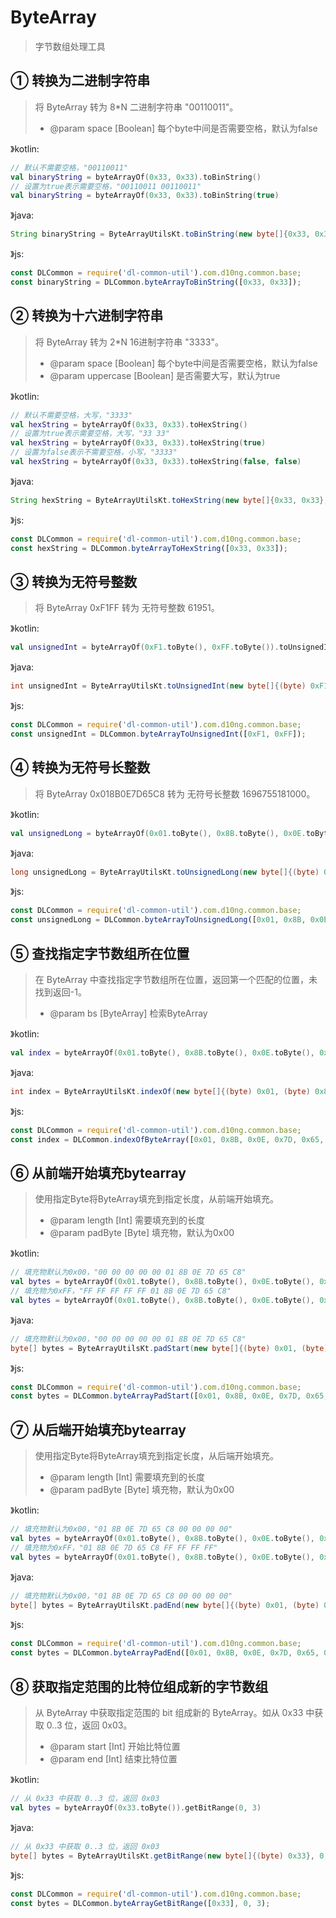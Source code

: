 # ByteArray
> 字节数组处理工具

## ① 转换为二进制字符串
> 将 ByteArray 转为 8*N 二进制字符串 "00110011"。
> - @param space [Boolean] 每个byte中间是否需要空格，默认为false

》kotlin:
```kotlin
// 默认不需要空格，"00110011"
val binaryString = byteArrayOf(0x33, 0x33).toBinString()
// 设置为true表示需要空格，"00110011 00110011"
val binaryString = byteArrayOf(0x33, 0x33).toBinString(true)
```
》java:
```java
String binaryString = ByteArrayUtilsKt.toBinString(new byte[]{0x33, 0x33}, false);
```
》js:
```js
const DLCommon = require('dl-common-util').com.d10ng.common.base;
const binaryString = DLCommon.byteArrayToBinString([0x33, 0x33]);
```

## ② 转换为十六进制字符串
> 将 ByteArray 转为 2*N 16进制字符串 "3333"。
> - @param space [Boolean] 每个byte中间是否需要空格，默认为false
> - @param uppercase [Boolean] 是否需要大写，默认为true

》kotlin:
```kotlin
// 默认不需要空格，大写，"3333"
val hexString = byteArrayOf(0x33, 0x33).toHexString()
// 设置为true表示需要空格，大写，"33 33"
val hexString = byteArrayOf(0x33, 0x33).toHexString(true)
// 设置为false表示不需要空格，小写，"3333"
val hexString = byteArrayOf(0x33, 0x33).toHexString(false, false)
```
》java:
```java
String hexString = ByteArrayUtilsKt.toHexString(new byte[]{0x33, 0x33}, false, true);
```
》js:
```js
const DLCommon = require('dl-common-util').com.d10ng.common.base;
const hexString = DLCommon.byteArrayToHexString([0x33, 0x33]);
```

## ③ 转换为无符号整数
> 将 ByteArray 0xF1FF 转为 无符号整数 61951。

》kotlin:
```kotlin
val unsignedInt = byteArrayOf(0xF1.toByte(), 0xFF.toByte()).toUnsignedInt()
```
》java:
```java
int unsignedInt = ByteArrayUtilsKt.toUnsignedInt(new byte[]{(byte) 0xF1, (byte) 0xFF});
```
》js:
```js
const DLCommon = require('dl-common-util').com.d10ng.common.base;
const unsignedInt = DLCommon.byteArrayToUnsignedInt([0xF1, 0xFF]);
```

## ④ 转换为无符号长整数
> 将 ByteArray 0x018B0E7D65C8 转为 无符号长整数 1696755181000。

》kotlin:
```kotlin
val unsignedLong = byteArrayOf(0x01.toByte(), 0x8B.toByte(), 0x0E.toByte(), 0x7D.toByte(), 0x65.toByte(), 0xC8.toByte()).toUnsignedLong()
```
》java:
```java
long unsignedLong = ByteArrayUtilsKt.toUnsignedLong(new byte[]{(byte) 0x01, (byte) 0x8B, (byte) 0x0E, (byte) 0x7D, (byte) 0x65, (byte) 0xC8});
```
》js:
```js
const DLCommon = require('dl-common-util').com.d10ng.common.base;
const unsignedLong = DLCommon.byteArrayToUnsignedLong([0x01, 0x8B, 0x0E, 0x7D, 0x65, 0xC8]);
```

## ⑤ 查找指定字节数组所在位置
> 在 ByteArray 中查找指定字节数组所在位置，返回第一个匹配的位置，未找到返回-1。
> - @param bs [ByteArray] 检索ByteArray

》kotlin:
```kotlin
val index = byteArrayOf(0x01.toByte(), 0x8B.toByte(), 0x0E.toByte(), 0x7D.toByte(), 0x65.toByte(), 0xC8.toByte()).indexOf(byteArrayOf(0x0E.toByte(), 0x7D.toByte()))
```
》java:
```java
int index = ByteArrayUtilsKt.indexOf(new byte[]{(byte) 0x01, (byte) 0x8B, (byte) 0x0E, (byte) 0x7D, (byte) 0x65, (byte) 0xC8}, new byte[]{(byte) 0x0E, (byte) 0x7D});
```
》js:
```js
const DLCommon = require('dl-common-util').com.d10ng.common.base;
const index = DLCommon.indexOfByteArray([0x01, 0x8B, 0x0E, 0x7D, 0x65, 0xC8], [0x0E, 0x7D]);
```

## ⑥ 从前端开始填充bytearray
> 使用指定Byte将ByteArray填充到指定长度，从前端开始填充。
> - @param length [Int] 需要填充到的长度
> - @param padByte [Byte] 填充物，默认为0x00

》kotlin:
```kotlin
// 填充物默认为0x00，"00 00 00 00 00 01 8B 0E 7D 65 C8"
val bytes = byteArrayOf(0x01.toByte(), 0x8B.toByte(), 0x0E.toByte(), 0x7D.toByte(), 0x65.toByte(), 0xC8.toByte()).padStart(10)
// 填充物为0xFF，"FF FF FF FF FF 01 8B 0E 7D 65 C8"
val bytes = byteArrayOf(0x01.toByte(), 0x8B.toByte(), 0x0E.toByte(), 0x7D.toByte(), 0x65.toByte(), 0xC8.toByte()).padStart(10, 0xFF.toByte())
```
》java:
```java
// 填充物默认为0x00，"00 00 00 00 00 01 8B 0E 7D 65 C8"
byte[] bytes = ByteArrayUtilsKt.padStart(new byte[]{(byte) 0x01, (byte) 0x8B, (byte) 0x0E, (byte) 0x7D, (byte) 0x65, (byte) 0xC8}, 10, (byte) 0x00);
```
》js:
```js
const DLCommon = require('dl-common-util').com.d10ng.common.base;
const bytes = DLCommon.byteArrayPadStart([0x01, 0x8B, 0x0E, 0x7D, 0x65, 0xC8], 10);
```

## ⑦ 从后端开始填充bytearray
> 使用指定Byte将ByteArray填充到指定长度，从后端开始填充。
> - @param length [Int] 需要填充到的长度
> - @param padByte [Byte] 填充物，默认为0x00

》kotlin:
```kotlin
// 填充物默认为0x00，"01 8B 0E 7D 65 C8 00 00 00 00"
val bytes = byteArrayOf(0x01.toByte(), 0x8B.toByte(), 0x0E.toByte(), 0x7D.toByte(), 0x65.toByte(), 0xC8.toByte()).padEnd(10)
// 填充物为0xFF，"01 8B 0E 7D 65 C8 FF FF FF FF"
val bytes = byteArrayOf(0x01.toByte(), 0x8B.toByte(), 0x0E.toByte(), 0x7D.toByte(), 0x65.toByte(), 0xC8.toByte()).padEnd(10, 0xFF.toByte())
```
》java:
```java
// 填充物默认为0x00，"01 8B 0E 7D 65 C8 00 00 00 00"
byte[] bytes = ByteArrayUtilsKt.padEnd(new byte[]{(byte) 0x01, (byte) 0x8B, (byte) 0x0E, (byte) 0x7D, (byte) 0x65, (byte) 0xC8}, 10, (byte) 0x00);
```
》js:
```js
const DLCommon = require('dl-common-util').com.d10ng.common.base;
const bytes = DLCommon.byteArrayPadEnd([0x01, 0x8B, 0x0E, 0x7D, 0x65, 0xC8], 10);
```

## ⑧ 获取指定范围的比特位组成新的字节数组
> 从 ByteArray 中获取指定范围的 bit 组成新的 ByteArray。如从 0x33 中获取 0..3 位，返回 0x03。
> - @param start [Int] 开始比特位置
> - @param end [Int] 结束比特位置

》kotlin:
```kotlin
// 从 0x33 中获取 0..3 位，返回 0x03
val bytes = byteArrayOf(0x33.toByte()).getBitRange(0, 3)
```
》java:
```java
// 从 0x33 中获取 0..3 位，返回 0x03
byte[] bytes = ByteArrayUtilsKt.getBitRange(new byte[]{(byte) 0x33}, 0, 3);
```
》js:
```js
const DLCommon = require('dl-common-util').com.d10ng.common.base;
const bytes = DLCommon.byteArrayGetBitRange([0x33], 0, 3);
```
